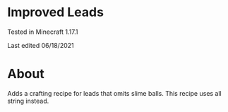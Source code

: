 # Improved Leads

Tested in Minecraft 1.17.1

Last edited 06/18/2021

# About

Adds a crafting recipe for leads that omits slime balls.  This recipe uses all string instead.
